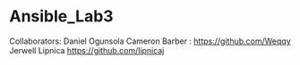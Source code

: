 # Ansible_Lab3
Collaborators:
Daniel Ogunsola
Cameron Barber : https://github.com/Weqqy
Jerwell Lipnica https://github.com/lipnicaj
